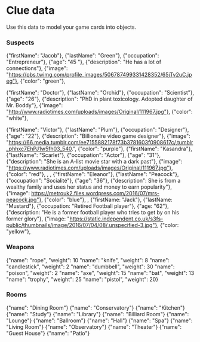 # Clue data

Use this data to model your game cards into objects.

### Suspects

 
{"firstName": "Jacob"},
{"lastName": "Green"},
{"occupation": "Entrepreneur"},
{"age": "45 "},
{"description": "He has a lot of connections"},
{"image": "https://pbs.twimg.com/profile_images/506787499331428352/65jTv2uC.jpeg"},
{"color": "green"},


{"firstName": "Doctor"},
{"lastName": "Orchid"},
{"occupation": "Scientist"},
{"age": "26"},
{"description": "PhD in plant toxicology. Adopted daughter of Mr. Boddy"},
{"image": "http://www.radiotimes.com/uploads/images/Original/111967.jpg"},
{"color": "white"},


{"firstName": "Victor"},
{"lastName": "Plum"},
{"occupation": "Designer"},
{"age": "22"},
{"description": "Billionaire video game designer"},
{"image": "https://66.media.tumblr.com/ee7155882178f73b3781603f0908617c/,tumblr_phhxc7EhPJ1w5fh03_540.",
{"color": "purple"},
{"firstName": "Kasandra"},
{"lastName": "Scarlet"},
{"occupation": "Actor"},
{"age": "31"},
{"description": "She is an A-list movie star with a dark past"},
{"image": "https://www.radiotimes.com/uploads/images/Original/111967.jpg"},
{"color": "red"},
,
,
{"firstName": "Eleanor"},
{"lastName": "Peacock"},
{"occupation": "Socialité"},
{"age": "36"},
{"description": She is from a wealthy family and uses her status and money to earn popularity"},
{"image": https://metrouk2.files.wordpress.com/2016/07/mrs-peacock.jpg"},
{"color": "blue"},
,
{"firstName: "Jack"},
{"lastName: "Mustard"},
{"occupation: "Retired Football player"},
{"age: "62"},
{"description: "He is a former football player who tries to get by on his former glory"},
{"image: "https://static.independent.co.uk/s3fs-public/thumbnails/image/2016/07/04/08/,unspecified-3.jpg"},
{"color: "yellow"},

### Weapons

{"name": "rope", "weight": 10
"name": "knife", "weight": 8
"name": "candlestick", "weight": 2
"name": "dumbbell", "weight": 30
"name": "poison", "weight": 2
"name": "axe", "weight": 15
"name": "bat", "weight": 13
"name": "trophy", "weight": 25
"name": "pistol", "weight": 20}

### Rooms

{"name": "Dining Room"}
{"name": "Conservatory"}
{"name": "Kitchen"}
{"name": "Study"}
{"name": "Library"}
{"name": "Billiard Room"}
{"name": "Lounge"}
{"name": "Ballroom"}
{"name": "Hall"}
{"name": "Spa"}
{"name": "Living Room"}
{"name": "Observatory"}
{"name": "Theater"}
{"name": "Guest House"}
{"name": "Patio"}